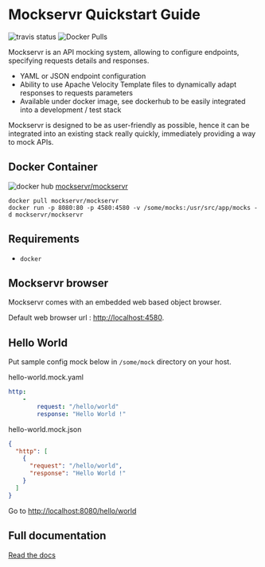 # Mockservr Quickstart Guide

![travis status](https://travis-ci.com/mockservr/mockservr.svg?branch=master) ![Docker Pulls](https://img.shields.io/docker/pulls/mockservr/mockservr.svg?maxAge=604800)

Mockservr is an API mocking system, allowing to configure endpoints, specifying requests details and responses.

 * YAML or JSON endpoint configuration
 * Ability to use Apache Velocity Template files to dynamically adapt responses to requests parameters
 * Available under docker image, see dockerhub to be easily integrated into a development / test stack

Mockservr is designed to be as user-friendly as possible, hence it can be integrated into an existing stack really quickly, immediately providing a way to mock APIs.

## Docker Container

![docker hub](https://hub.docker.com/public/images/logos/mini-logo.svg) [mockservr/mockservr](https://hub.docker.com/r/mockservr/mockservr/)

```
docker pull mockservr/mockservr
docker run -p 8080:80 -p 4580:4580 -v /some/mocks:/usr/src/app/mocks -d mockservr/mockservr
```

## Requirements

* `docker`

## Mockservr browser

Mockservr comes with an embedded web based object browser.

Default web browser url : [http://localhost:4580](http://localhost:4580).

## Hello World

Put sample config mock below in `/some/mock` directory on your host.

hello-world.mock.yaml
```yaml
http:
    -
        request: "/hello/world"
        response: "Hello World !"
```
hello-world.mock.json
```json
{
  "http": [
    {
      "request": "/hello/world",
      "response": "Hello World !"
    }
  ]
}
```
Go to [http://localhost:8080/hello/world](http://localhost:8080/hello/world)

## Full documentation

[Read the docs](https://mockservr.readthedocs.io/)
